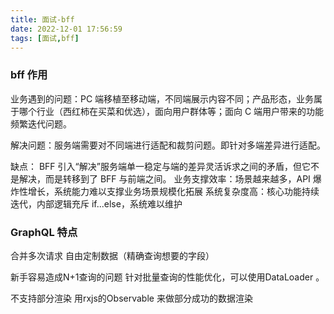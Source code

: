 ```yaml
---
title: 面试-bff
date: 2022-12-01 17:56:59
tags: [面试,bff]
---
```


### bff 作用
业务遇到的问题：PC 端移植至移动端，不同端展示内容不同；产品形态，业务属于哪个行业（西红柿在买菜和优选），面向用户群体等；面向 C 端用户带来的功能频繁迭代问题。

解决问题：服务端需要对不同端进行适配和裁剪问题。即针对多端差异进行适配。

缺点：
BFF 引入“解决”服务端单一稳定与端的差异灵活诉求之间的矛盾，但它不是解决，而是转移到了 BFF 与前端之间。
业务支撑效率：场景越来越多，API 爆炸性增长，系统能力难以支撑业务场景规模化拓展
系统复杂度高：核心功能持续迭代，内部逻辑充斥 if...else，系统难以维护


### GraphQL 特点
合并多次请求
自由定制数据（精确查询想要的字段）

新手容易造成N+1查询的问题
针对批量查询的性能优化，可以使用DataLoader 。

不支持部分渲染
用rxjs的Observable 来做部分成功的数据渲染

